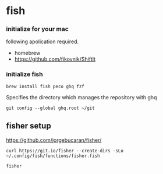 # fish

### initialize for your mac

following apolication required.

- homebrew
- https://github.com/fikovnik/ShiftIt

### initialize fish

```fish
brew install fish peco ghq fzf
```

Specifies the directory which manages the repository with ghq

```fish
git config --global ghq.root ~/git
```

## fisher setup

https://github.com/jorgebucaran/fisher/

```fish
curl https://git.io/fisher --create-dirs -sLo ~/.config/fish/functions/fisher.fish
```

```fish
fisher
```

